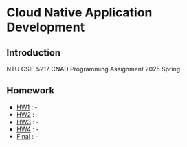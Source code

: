 # Cloud Native Application Development

## Introduction

NTU CSIE 5217 CNAD Programming Assignment 2025 Spring

## Homework

- [HW1](./hw1/README.md) : -
- [HW2](./hw2/README.md) : -
- [HW3](./hw3/README.md) : -
- [HW4](./hw4/README.md) : -
- [Final](./final/README.md) : -
